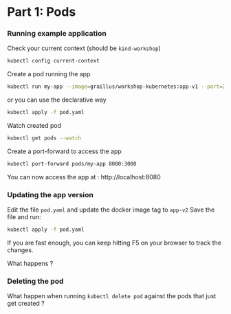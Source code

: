 Part 1: Pods
============

### Running example application

Check your current context (should be `kind-workshop`)
```bash
kubectl config current-context
```

Create a pod running the app
```bash
kubectl run my-app --image=graillus/workshop-kubernetes:app-v1 --port=3000
```

or you can use the declarative way
```bash
kubectl apply -f pod.yaml
```

Watch created pod
```bash
kubectl get pods --watch
```

Create a port-forward to access the app
```bash
kubectl port-forward pods/my-app 8080:3000
```

You can now access the app at : http://localhost:8080

### Updating the app version

Edit the file `pod.yaml` and update the docker image tag to `app-v2`
Save the file and run:
```bash
kubectl apply -f pod.yaml
```

If you are fast enough, you can keep hitting F5 on your browser to track the changes.

What happens ?

### Deleting the pod

What happen when running `kubectl delete pod` against the pods that just get created ?
